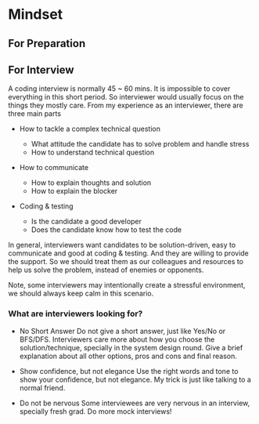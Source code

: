 # Mindset

## For Preparation

## For Interview

A coding interview is normally 45 ~ 60 mins. It is impossible to cover everything in this short period. So interviewer would usually focus on the things they mostly care. From my experience as an interviewer, there are three main parts

- How to tackle a complex technical question
  - What attitude the candidate has to solve problem and handle stress
  - How to understand technical question

- How to communicate
  - How to explain thoughts and solution
  - How to explain the blocker

- Coding & testing
  - Is the candidate a good developer
  - Does the candidate know how to test the code

In general, interviewers want candidates to be solution-driven, easy to communicate and good at coding & testing. And they are willing to provide the support. So we should treat them as our colleagues and resources to help us solve the problem, instead of enemies or opponents.

Note, some interviewers may intentionally create a stressful environment, we should always keep calm in this scenario.

### What are interviewers looking for?

- No Short Answer
Do not give a short answer, just like Yes/No or BFS/DFS. Interviewers care more about how you choose the solution/technique, specially in the system design round. Give a brief explanation about all other options, pros and cons and final reason.

- Show confidence, but not elegance
Use the right words and tone to show your confidence, but not elegance. My trick is just like talking to a normal friend.

- Do not be nervous
Some interviewees are very nervous in an interview, specially fresh grad. Do more mock interviews!
